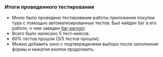 ### Итоги проведенного тестирования

* Мною было проведено тестирование работы приложения покупки 
тура с помощью автоматизированных тестов. Был найден баг в его 
  работе, о чем заведен 
[баг-репорт](https://github.com/Orlov-D/qa-diplom-All_in_one/issues/1).
* Всего было написано 5 тест-кейсов.
* 60% тестов прошли (3/5 тестов прошли).
* Можно добавить окно с подтверждением выбора после заполнения 
  формы и нажатия кнопки продолжить.